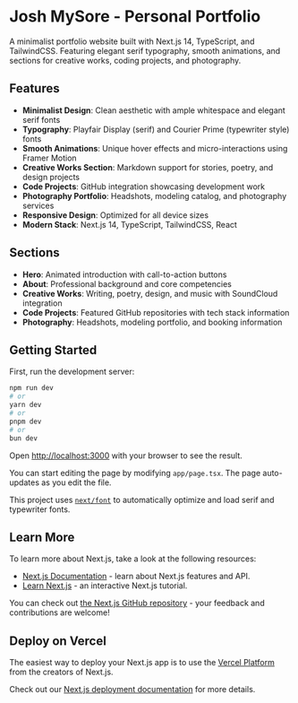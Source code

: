 # Josh MySore - Personal Portfolio

A minimalist portfolio website built with Next.js 14, TypeScript, and TailwindCSS. Featuring elegant serif typography, smooth animations, and sections for creative works, coding projects, and photography.

## Features

- **Minimalist Design**: Clean aesthetic with ample whitespace and elegant serif fonts
- **Typography**: Playfair Display (serif) and Courier Prime (typewriter style) fonts
- **Smooth Animations**: Unique hover effects and micro-interactions using Framer Motion
- **Creative Works Section**: Markdown support for stories, poetry, and design projects
- **Code Projects**: GitHub integration showcasing development work
- **Photography Portfolio**: Headshots, modeling catalog, and photography services
- **Responsive Design**: Optimized for all device sizes
- **Modern Stack**: Next.js 14, TypeScript, TailwindCSS, React

## Sections

- **Hero**: Animated introduction with call-to-action buttons
- **About**: Professional background and core competencies
- **Creative Works**: Writing, poetry, design, and music with SoundCloud integration
- **Code Projects**: Featured GitHub repositories with tech stack information
- **Photography**: Headshots, modeling portfolio, and booking information

## Getting Started

First, run the development server:

```bash
npm run dev
# or
yarn dev
# or
pnpm dev
# or
bun dev
```

Open [http://localhost:3000](http://localhost:3000) with your browser to see the result.

You can start editing the page by modifying `app/page.tsx`. The page auto-updates as you edit the file.

This project uses [`next/font`](https://nextjs.org/docs/app/building-your-application/optimizing/fonts) to automatically optimize and load serif and typewriter fonts.

## Learn More

To learn more about Next.js, take a look at the following resources:

- [Next.js Documentation](https://nextjs.org/docs) - learn about Next.js features and API.
- [Learn Next.js](https://nextjs.org/learn) - an interactive Next.js tutorial.

You can check out [the Next.js GitHub repository](https://github.com/vercel/next.js) - your feedback and contributions are welcome!

## Deploy on Vercel

The easiest way to deploy your Next.js app is to use the [Vercel Platform](https://vercel.com/new?utm_medium=default-template&filter=next.js&utm_source=create-next-app&utm_campaign=create-next-app-readme) from the creators of Next.js.

Check out our [Next.js deployment documentation](https://nextjs.org/docs/app/building-your-application/deploying) for more details.
